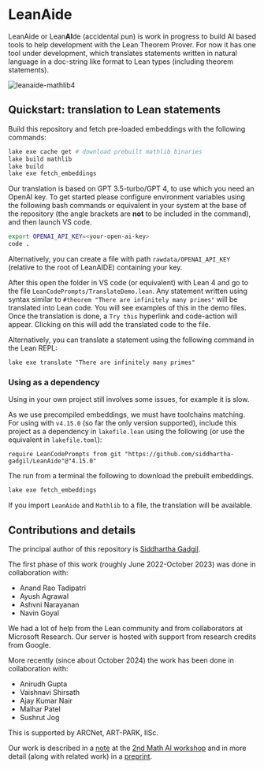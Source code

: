 # LeanAide 

LeanAide or Lean**AI**de (accidental pun) is work in progress to build AI based tools to help development with the Lean Theorem Prover. For now it has one tool under development, which translates statements written in natural language in a doc-string like format to Lean types (including theorem statements).

![leanaide-mathlib4](https://github.com/siddhartha-gadgil/LeanAide/assets/18333981/23de9912-5a60-4fd9-a99e-d9835629b4ca)

## Quickstart: translation to Lean statements

Build this repository and fetch pre-loaded embeddings with the following commands:

```bash
lake exe cache get # download prebuilt mathlib binaries
lake build mathlib
lake build
lake exe fetch_embeddings
```

Our translation is based on GPT 3.5-turbo/GPT 4, to use which you need an OpenAI key. To get started please configure environment variables using the following bash commands or equivalent in your system at the base of the repository (the angle brackets are **not** to be included in the command), and then launch VS code. 

```bash
export OPENAI_API_KEY=<your-open-ai-key>
code .
```

Alternatively, you can create a file with path `rawdata/OPENAI_API_KEY` (relative to the root of LeanAIDE) containing your key.


After this open the folder in VS code (or equivalent) with Lean 4 and go to the file `LeanCodePrompts/TranslateDemo.lean`. Any statement written using syntax 
similar to `#theorem "There are infinitely many primes"` will be translated into Lean code. You will see examples of this in the demo files. Once the translation is done, a `Try this` hyperlink and code-action will appear. Clicking on this will add the translated code to the file.

Alternatively, you can translate a statement using the following command in the Lean REPL:

```lean
lake exe translate "There are infinitely many primes"
```

### Using as a dependency

Using in your own project still involves some issues, for example it is slow. 

As we use precompiled embeddings, we must have toolchains matching. For using with `v4.15.0` (so far the only version supported), include this project as a dependency in `lakefile.lean` using the following (or use the equivalent in `lakefile.toml`):

```lean
require LeanCodePrompts from git "https://github.com/siddhartha-gadgil/LeanAide"@"4.15.0"
```

The run from a terminal the following to download the prebuilt embeddings.

```bash
lake exe fetch_embeddings
```

If you import `LeanAide` and `Mathlib` to a file, the translation will be available.

## Contributions and details

The principal author of this repository is [Siddhartha Gadgil](https://math.iisc.ac.in/~gadgil/).

The first phase of this work (roughly June 2022-October 2023) was done in collaboration with:

* Anand Rao Tadipatri
* Ayush Agrawal
* Ashvni Narayanan
* Navin Goyal

We had a lot of help from the Lean community and from collaborators at Microsoft Research. Our server is hosted with support from research credits from Google.

More recently (since about October 2024) the work has been done in collaboration with:

* Anirudh Gupta
* Vaishnavi Shirsath
* Ajay Kumar Nair
* Malhar Patel
* Sushrut Jog

This is supported by ARCNet, ART-PARK, IISc.

Our work is described in a [note](https://mathai2022.github.io/papers/17.pdf) at the [2nd Math AI workshop](https://mathai2022.github.io/papers/) and in more detail (along with related work) in a [preprint](https://arxiv.org/abs/2211.07524).


